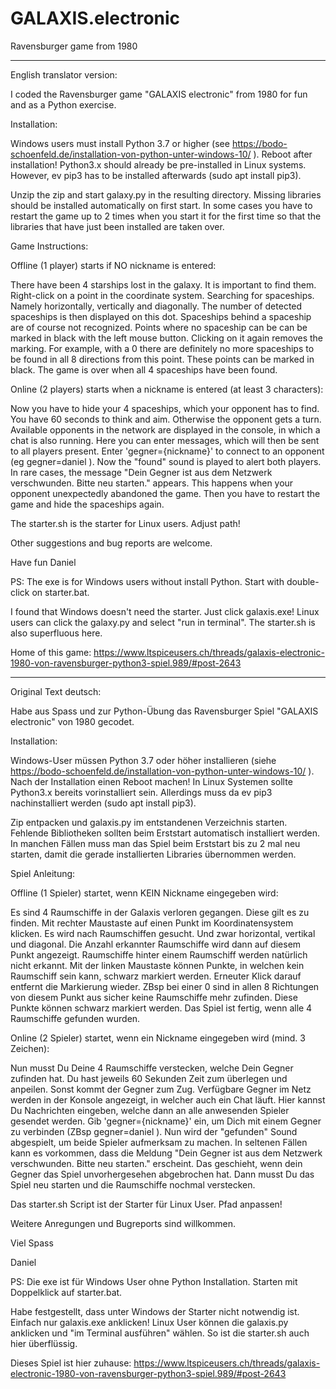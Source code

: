 # GALAXIS.electronic

Ravensburger game from 1980

---------------------


English translator version:


I coded the Ravensburger game "GALAXIS electronic" from 1980 for fun and as a Python exercise.

Installation:

Windows users must install Python 3.7 or higher (see https://bodo-schoenfeld.de/installation-von-python-unter-windows-10/ ). Reboot after installation!
Python3.x should already be pre-installed in Linux systems. However, ev pip3 has to be installed afterwards (sudo apt install pip3).

Unzip the zip and start galaxy.py in the resulting directory.
Missing libraries should be installed automatically on first start.
In some cases you have to restart the game up to 2 times when you start it for the first time so that the libraries that have just been installed are taken over.


Game Instructions:

Offline (1 player) starts if NO nickname is entered:

There have been 4 starships lost in the galaxy.
It is important to find them.
Right-click on a point in the coordinate system.
Searching for spaceships. Namely horizontally, vertically and diagonally.
The number of detected spaceships is then displayed on this dot.
Spaceships behind a spaceship are of course not recognized.
Points where no spaceship can be can be marked in black with the left mouse button.
Clicking on it again removes the marking.
For example, with a 0 there are definitely no more spaceships to be found in all 8 directions from this point. These points can be marked in black.
The game is over when all 4 spaceships have been found.

Online (2 players) starts when a nickname is entered (at least 3 characters):

Now you have to hide your 4 spaceships, which your opponent has to find.
You have 60 seconds to think and aim. Otherwise the opponent gets a turn.
Available opponents in the network are displayed in the console, in which a chat is also running. Here you can enter messages, which will then be sent to all players present.
Enter 'gegner={nickname}' to connect to an opponent (eg gegner=daniel ). Now the "found" sound is played to alert both players.
In rare cases, the message "Dein Gegner ist aus dem Netzwerk verschwunden. Bitte neu starten." appears.
This happens when your opponent unexpectedly abandoned the game.
Then you have to restart the game and hide the spaceships again.

The starter.sh is the starter for Linux users. Adjust path!

Other suggestions and bug reports are welcome.

Have fun
Daniel

PS:
The exe is for Windows users without install Python.
Start with double-click on starter.bat.

I found that Windows doesn't need the starter. Just click galaxis.exe!
Linux users can click the galaxy.py and select "run in terminal". The starter.sh is also superfluous here.

Home of this game: https://www.ltspiceusers.ch/threads/galaxis-electronic-1980-von-ravensburger-python3-spiel.989/#post-2643

----------------------------------------

Original Text deutsch:

Habe aus Spass und zur Python-Übung das Ravensburger Spiel "GALAXIS electronic" von 1980 gecodet.

Installation:

Windows-User müssen Python 3.7 oder höher installieren (siehe https://bodo-schoenfeld.de/installation-von-python-unter-windows-10/ ). Nach der Installation einen Reboot machen!
In Linux Systemen sollte Python3.x bereits vorinstalliert sein. Allerdings muss da ev pip3 nachinstalliert werden (sudo apt install pip3).

Zip entpacken und galaxis.py im entstandenen Verzeichnis starten.
Fehlende Bibliotheken sollten beim Erststart automatisch installiert werden.
In manchen Fällen muss man das Spiel beim Erststart bis zu 2 mal neu starten, damit die gerade installierten Libraries übernommen werden.


Spiel Anleitung:


Offline (1 Spieler) startet, wenn KEIN Nickname eingegeben wird:

Es sind 4 Raumschiffe in der Galaxis verloren gegangen.
Diese gilt es zu finden.
Mit rechter Maustaste auf einen Punkt im Koordinatensystem klicken.
Es wird nach Raumschiffen gesucht. Und zwar horizontal, vertikal und diagonal.
Die Anzahl erkannter Raumschiffe wird dann auf diesem Punkt angezeigt.
Raumschiffe hinter einem Raumschiff werden natürlich nicht erkannt.
Mit der linken Maustaste können Punkte, in welchen kein Raumschiff sein kann, schwarz markiert werden.
Erneuter Klick darauf entfernt die Markierung wieder.
ZBsp bei einer 0 sind in allen 8 Richtungen von diesem Punkt aus sicher keine Raumschiffe mehr zufinden. Diese Punkte können schwarz markiert werden.
Das Spiel ist fertig, wenn alle 4 Raumschiffe gefunden wurden.

Online (2 Spieler) startet, wenn ein Nickname eingegeben wird (mind. 3 Zeichen):

Nun musst Du Deine 4 Raumschiffe verstecken, welche Dein Gegner zufinden hat.
Du hast jeweils 60 Sekunden Zeit zum überlegen und anpeilen. Sonst kommt der Gegner zum Zug.
Verfügbare Gegner im Netz werden in der Konsole angezeigt, in welcher auch ein Chat läuft. Hier kannst Du Nachrichten eingeben, welche dann an alle anwesenden Spieler gesendet werden.
Gib 'gegner={nickname}' ein, um Dich mit einem Gegner zu verbinden (ZBsp  gegner=daniel  ). Nun wird der "gefunden" Sound abgespielt, um beide Spieler aufmerksam zu machen.
In seltenen Fällen kann es vorkommen, dass die Meldung "Dein Gegner ist aus dem Netzwerk verschwunden. Bitte neu starten." erscheint.
Das geschieht, wenn dein Gegner das Spiel unvorhergesehen abgebrochen hat.
Dann musst Du das Spiel neu starten und die Raumschiffe nochmal verstecken.


Das starter.sh Script ist der Starter für Linux User. Pfad anpassen!

Weitere Anregungen und Bugreports sind willkommen.


Viel Spass

Daniel


PS:
Die exe ist für Windows User ohne Python Installation.
Starten mit Doppelklick auf starter.bat.

Habe festgestellt, dass unter Windows der Starter nicht notwendig ist. Einfach nur galaxis.exe anklicken!
Linux User können die galaxis.py anklicken und "im Terminal ausführen" wählen. So ist die starter.sh auch hier überflüssig.

Dieses Spiel ist hier zuhause: https://www.ltspiceusers.ch/threads/galaxis-electronic-1980-von-ravensburger-python3-spiel.989/#post-2643
